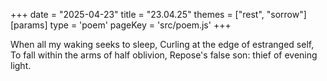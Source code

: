 +++
date = "2025-04-23"
title = "23.04.25"
themes = ["rest", "sorrow"]
[params]
  type = 'poem'
  pageKey = 'src/poem.js'
+++

When all my waking seeks to sleep,
Curling at the edge of estranged self,
To fall within the arms of half oblivion,
Repose's false son: thief of evening light.
